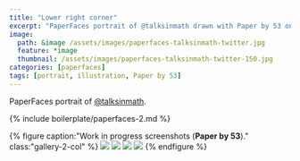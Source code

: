 ```yaml
---
title: "Lower right corner"
excerpt: "PaperFaces portrait of @talksinmath drawn with Paper by 53 on an iPad."
image: 
  path: &image /assets/images/paperfaces-talksinmath-twitter.jpg 
  feature: *image
  thumbnail: /assets/images/paperfaces-talksinmath-twitter-150.jpg
categories: [paperfaces]
tags: [portrait, illustration, Paper by 53]
---
```


PaperFaces portrait of [@talksinmath](https://twitter.com/talksinmath).

{% include boilerplate/paperfaces-2.md %}

{% figure caption:"Work in progress screenshots (**Paper by 53**)." class:"gallery-2-col" %}
[![](/assets/images/paperfaces-talksinmath-process-1-600.jpg)](/assets/images/paperfaces-talksinmath-process-1-lg.jpg)
[![](/assets/images/paperfaces-talksinmath-process-2-600.jpg)](/assets/images/paperfaces-talksinmath-process-2-lg.jpg)
[![](/assets/images/paperfaces-talksinmath-process-3-600.jpg)](/assets/images/paperfaces-talksinmath-process-3-lg.jpg)
[![](/assets/images/paperfaces-talksinmath-process-4-600.jpg)](/assets/images/paperfaces-talksinmath-process-4-lg.jpg)
{% endfigure %}
